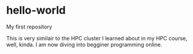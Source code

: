 # hello-world
My first repository 

This is very similair to the HPC cluster I learned about in my HPC course, well, kinda.
I am now diving into begginer programming online.
